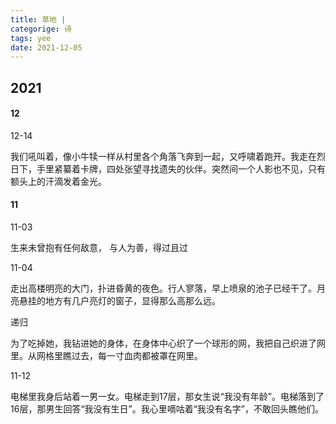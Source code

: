 ```yaml
---
title: 草地 |
categorige: 诗
tags: yee
date: 2021-12-05
---
```


## 2021

#### 12 

12-14

我们吼叫着，像小牛犊一样从村里各个角落飞奔到一起，又呼啸着跑开。我走在烈日下，手里紧纂着卡牌，四处张望寻找遗失的伙伴。突然间一个人影也不见，只有额头上的汗滴发着金光。

#### 11

11-03

生来未曾抱有任何敌意， 与人为善，得过且过

11-04

走出高楼明亮的大门，扑进昏黄的夜色。行人寥落，早上喷泉的池子已经干了。月亮悬挂的地方有几户亮灯的窗子，显得那么高那么远。

递归

为了吃掉她，我钻进她的身体，在身体中心织了一个球形的网，我把自己织进了网里。从网格里瞧过去，每一寸血肉都被罩在网里。

11-12

电梯里我身后站着一男一女。电梯走到17层，那女生说“我没有年龄”。电梯落到了16层，那男生回答“我没有生日”。我心里嘀咕着“我没有名字”，不敢回头瞧他们。